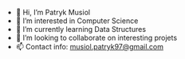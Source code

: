 - 👋 Hi, I’m Patryk Musiol
- 👀 I’m interested in Computer Science
- 🌱 I’m currently learning Data Structures
- 💞️ I’m looking to collaborate on interesting projets
- 📫 Contact info: musiol.patryk97@gmail.com

<!---
patrmus054/patrmus054 is a ✨ special ✨ repository because its `README.md` (this file) appears on your GitHub profile.
You can click the Preview link to take a look at your changes.
--->

